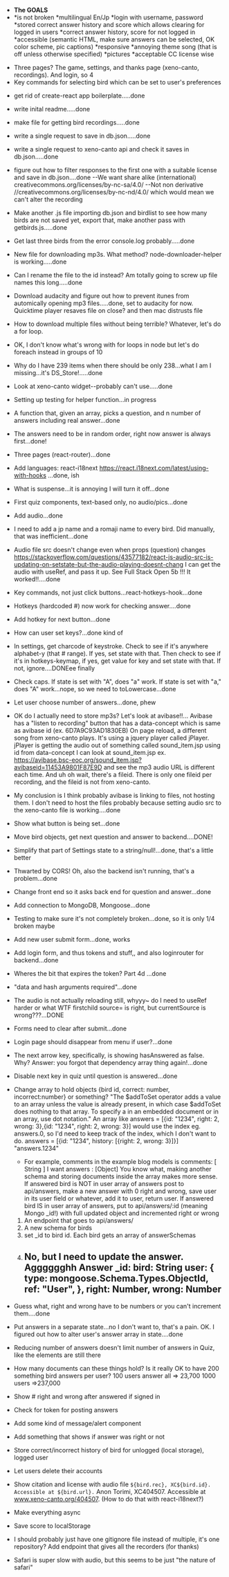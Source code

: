 - **The GOALS**
- *is not broken *multilingual En/Jp *login with username, password *stored correct answer history and score which allows clearing for logged in users *correct answer history, score for not logged in *accessible (semantic HTML, make sure answers can be selected, OK color scheme, pic captions) *responsive *annoying theme song (that is off unless otherwise specified) *pictures *acceptable CC license wise

* Three pages? The game, settings, and thanks page (xeno-canto, recordings). And login, so 4
* Key commands for selecting bird which can be set to user's preferences

- get rid of create-react app boilerplate.....done
- write inital readme.....done
- make file for getting bird recordings.....done
- write a single request to save in db.json.....done
- write a single request to xeno-canto api and check it saves in db.json.....done
- figure out how to filter responses to the first one with a suitable license and save in db.json....done
  --We want share alike (international) creativecommons.org/licenses/by-nc-sa/4.0/
  --Not non derivative //creativecommons.org/licenses/by-nc-nd/4.0/ which would mean we can't alter the recording
- Make another .js file importing db.json and birdlist to see how many birds are not saved yet, export that, make another pass with getbirds.js.....done
- Get last three birds from the error console.log probably.....done
- New file for downloading mp3s. What method? node-downloader-helper is working.....done
- Can I rename the file to the id instead? Am totally going to screw up file names this long.....done
- Download audacity and figure out how to prevent itunes from automically opening mp3 files.....done, set to audacity for now. Quicktime player resaves file on close? and then mac distrusts file
- How to download multiple files without being terrible? Whatever, let's do a for loop.
- OK, I don't know what's wrong with for loops in node but let's do foreach instead in groups of 10
- Why do I have 239 items when there should be only 238...what I am I missing...it's DS_Store!.....done
- Look at xeno-canto widget--probably can't use.....done
- Setting up testing for helper function...in progress
- A function that, given an array, picks a question, and n number of answers including real answer...done
- The answers need to be in random order, right now answer is always first...done!
- Three pages (react-router)...done
- Add languages: react-i18next https://react.i18next.com/latest/using-with-hooks ...done, ish
- What is suspense...it is annoying I will turn it off...done
- First quiz components, text-based only, no audio/pics...done
- Add audio...done
- I need to add a jp name and a romaji name to every bird. Did manually, that was inefficient...done
- Audio file src doesn't change even when props (question) changes
  https://stackoverflow.com/questions/43577182/react-js-audio-src-is-updating-on-setstate-but-the-audio-playing-doesnt-chang
  I can get the audio with useRef, and pass it up. See Full Stack Open 5b !!! It worked!!....done
- Key commands, not just click buttons...react-hotkeys-hook...done
- Hotkeys (hardcoded #) now work for checking answer....done
- Add hotkey for next button...done
- How can user set keys?...done kind of
- In settings, get charcode of keystroke. Check to see if it's anywhere alphabet-y (that # range). If yes, set state with that. Then check to see if it's in hotkeys-keymap, if yes, get value for key and set state with that. If not, ignore....DONEee finally
- Check caps. If state is set with "A", does "a" work. If state is set with "a," does "A" work...nope, so we need to toLowercase...done
- Let user choose number of answers...done, phew
- OK do I actually need to store mp3s? Let's look at avibase!!...
  Avibase has a "listen to recording" button that has a data-concept which is same as avibase id (ex. 6D7A9C93AD1830EB)
  On page reload, a different song from xeno-canto plays.
  It's using a jquery player called jPlayer. jPlayer is getting the audio out of something called sound_item.jsp using id from data-concept
  I can look at sound_item.jsp ex. https://avibase.bsc-eoc.org/sound_item.jsp?avibaseid=11453A9801F87E9D
  and see the mp3 audio URL is different each time. And uh oh wait, there's a fileid. There is only one fileid per recording, and the fileid is not from xeno-canto.
- My conclusion is I think probably avibase is linking to files, not hosting them. I don't need to host the files probably because setting audio src to the xeno-canto file is working....done
- Show what button is being set...done
- Move bird objects, get next question and answer to backend....DONE!
- Simplify that part of Settings state to a string/null!...done, that's a little better
- Thwarted by CORS! Oh, also the backend isn't running, that's a problem...done
- Change front end so it asks back end for question and answer...done
- Add connection to MongoDB, Mongoose...done
- Testing to make sure it's not completely broken...done, so it is only 1/4 broken maybe
- Add new user submit form...done, works
- Add login form, and thus tokens and stuff,, and also loginrouter for backend...done
- Wheres the bit that expires the token? Part 4d ...done
- "data and hash arguments required"...done
- The audio is not actually reloading still, whyyy~ do I need to useRef harder or what
  WTF firstchild source= is right, but currentSource is wrong???...DONE
- Forms need to clear after submit...done
- Login page should disappear from menu if user?...done
- The next arrow key, specifically, is showing hasAnswered as false. Why? Answer: you forgot that dependency array thing again!...done
- Disable next key in quiz until question is answered...done
- Change array to hold objects {bird id, correct: number, incorrect:number} or something?
  "The $addToSet operator adds a value to an array unless the value is already present, in which case $addToSet does nothing to that array. To specify a <field> in an embedded document or in an array, use dot notation."
  An array like answers = [{id: "1234", right: 2, wrong: 3},{id: "1234", right: 2, wrong: 3}] would use the index
  eg. answers.0, so I'd need to keep track of the index, which I don't want to do.
  answers = [{id: "1234", history: [{right: 2, wrong: 3}]}]
  "answers.1234"

  - For example, comments in the example blog models is comments: [ String ]
    I want answers : [Object]
    You know what, making another schema and storing documents inside the array makes more sense.
    If answered bird is NOT in user array of answers post to api/answers, make a new answer with 0 right and wrong, save user in its user field or whatever, add it to user, return user.
    If answered bird IS in user array of answers, put to api/answers/:id (meaning Mongo \_id!) with full updated object and incremented right or wrong

  1. An endpoint that goes to api/answers/
  2. A new schema for birds
  3. set \_id to bird id. Each bird gets an array of answerSchemas
  4. No, but I need to update the answer. Agggggghh
     Answer
     \_id:
     bird: String
     user: {
     type: mongoose.Schema.Types.ObjectId,
     ref: "User",
     },
     right: Number,
     wrong: Number
     -

- Guess what, right and wrong have to be numbers or you can't increment them....done
- Put answers in a separate state...no I don't want to, that's a pain. OK. I figured out how to alter user's answer array in state....done

- Reducing number of answers doesn't limit number of answers in Quiz, like the elements are still there
- How many documents can these things hold? Is it really OK to have 200 something bird answers per user? 100 users answer all => 23,700 1000 users =>237,000
- Show # right and wrong after answered if signed in
- Check for token for posting answers
- Add some kind of message/alert component
- Add something that shows if answer was right or not
- Store correct/incorrect history of bird for unlogged (local storage), logged user
- Let users delete their accounts
- Show citation and license with audio file
  `${bird.rec}, XC${bird.id}. Accessible at ${bird.url}.`
  Anon Torimi, XC404507. Accessible at www.xeno-canto.org/404507.
  (How to do that with react-i18next?)
- Make everything async
- Save score to localStorage
- I should probably just have one gitignore file instead of multiple, it's one repository?
  Add endpoint that gives all the recorders (for thanks)
- Safari is super slow with audio, but this seems to be just "the nature of safari"
